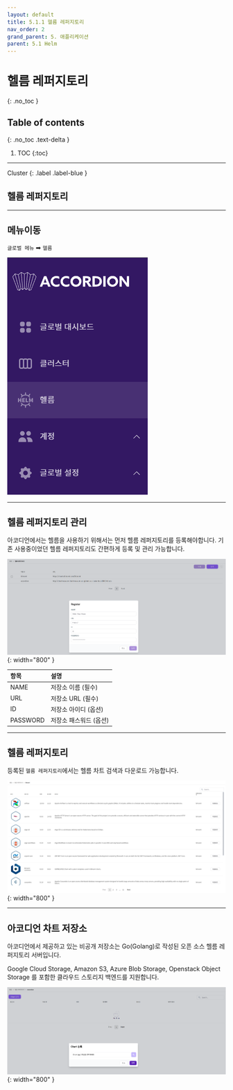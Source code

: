 ```yaml
---
layout: default
title: 5.1.1 헬름 레퍼지토리
nav_order: 2
grand_parent: 5. 애플리케이션
parent: 5.1 Helm
---
```


# 헬름 레퍼지토리
{: .no_toc }

## Table of contents
{: .no_toc .text-delta }

1. TOC
{:toc}

---

<div class="code-example" markdown="1">
Cluster
{: .label .label-blue }
</div>

## 헬름 레퍼지토리

---
## 메뉴이동
`글로벌 메뉴` ➡ `헬름`

![helm_menu.png](/assets/images/application/helm/helm_menu.png)

---

## 헬름 레퍼지토리 관리

아코디언에서는 헬름을 사용하기 위해서는 먼저 헬름 레퍼지토리를 등록해야합니다. 기존 사용중이었던 헬름 레퍼지토리도 간편하게 등록 및 관리 가능합니다.

![helm-repo-1.png](/assets/images/application/helm/helm-repo-1.png){: width="800" }

| 항목        |  설명  |
|:------------|:-------|
| NAME        | 저장소 이름 (필수) | 
| URL         | 저장소 URL (필수)  | 
| ID          | 저장소 아이디 (옵션)  | 
| PASSWORD    | 저장소 패스워드 (옵션)  | 


---

## 헬름 레퍼지토리

등록된 `헬름 레퍼지토리`에서는 헬름 차트 검색과 다운로드 가능합니다.

![helm-repo-3.png](/assets/images/application/helm/helm-repo-3.png){: width="800" }


---

## 아코디언 차트 저장소

아코디언에서 제공하고 있는 비공개 저장소는 Go(Golang)로 작성된 오픈 소스 헬름 레퍼지토리 서버입니다.

Google Cloud Storage, Amazon S3, Azure Blob Storage, Openstack Object Storage 를 포함한 클라우드 스토리지 백엔드를 지원합니다.

![helm-repo-2.png](/assets/images/application/helm/helm-repo-2.png){: width="800" }

